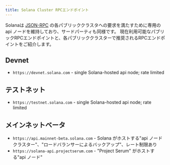 ```yaml
---
title: Solana Cluster RPCエンドポイント
---
```


Solanaは [JSON-RPC](developing/clients/jsonrpc-api.md) の各パブリッククラスタへの要求を満たすために専用の api ノードを維持しており、サードパーティも同様です。 現在利用可能なパブリックRPCエンドポイントと、各パブリッククラスターで推奨されるRPCエンドポイントをご紹介します。

## Devnet

- `https://devnet.solana.com` - single Solana-hosted api node; rate limited

## テストネット

- `https://testnet.solana.com` - single Solana-hosted api node; rate limited

## メインネットベータ

- `https://api.mainnet-beta.solana.com` - Solana がホストする"api ノードクラスター"、"ロードバランサーによるバックアップ"、レート制限あり
- `https://solana-api.projectserum.com` - "Project Serum" がホストする"api ノード"
